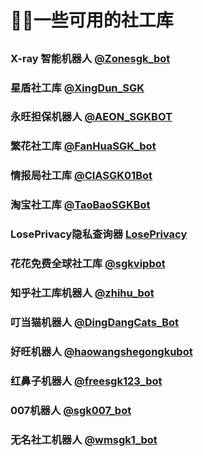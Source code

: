 ﻿# 🕵️‍♂️一些可用的社工库

##

### X-ray 智能机器人 [@Zonesgk_bot](https://t.me/Zonesgk_bot?start=TZUYZTTPQ)

### 星盾社工库 [@XingDun_SGK](https://t.me/XingDun6Bot?start=1gxMd0h)

### 永旺担保机器人 [@AEON_SGKBOT](http://t.me/AEON_SGKBOT?start=UOB7rr06lzpwsxe)

### 繁花社工库 [@FanHuaSGK_bot](https://t.me/FanHuaSGK_bot?start=FanHua_THSOEZRS)

### 情报局社工库 [@CIASGK01Bot](https://t.me/CIASGK01Bot?start=zY6ySF8b)

### 淘宝社工库 [@TaoBaoSGKBot](https://t.me/TaoBaoSGKBot?start=nU7dXx)

### LosePrivacy隐私查询器 [LosePrivacy](https://loseprivacy.sbs?lp=NDMzNDM1)

### 花花免费全球社工库 [@sgkvipbot](https://t.me/sgkvipbot?start=vip_1206966)

### 知乎社工库机器人 [@zhihu_bot](https://t.me/zhihu_bot?start=ZHIHU_RZICPQRJ)

### 叮当猫机器人 [@DingDangCats_Bot](https://t.me/DingDangCats_Bot?start=d4467f61aad02995)

### 好旺机器人 [@haowangshegongkubot](https://t.me/haowangshegongkubot?start=A2JV3Y2FG8CZSPTFOVNHS)

### 红鼻子机器人 [@freesgk123_bot](https://t.me/freesgk123_bot?start=0BJW6KAQ)

### 007机器人 [@sgk007_bot](https://t.me/sgk007_bot?start=NTgzNzg1NTEy)

### 无名社工机器人 [@wmsgk1_bot](https://t.me/wmsgk1_bot?start=583785512)

